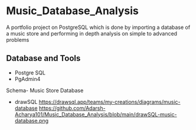 # Music_Database_Analysis
A portfolio project on PostgreSQL which is done by importing a database of a music store and performing in depth analysis on simple to advanced problems

## Database and Tools
* Postgre SQL
* PgAdmin4

Schema- Music Store Database  
* drawSQL https://drawsql.app/teams/my-creations/diagrams/music-database
https://github.com/Adarsh-Acharya101/Music_Database_Analysis/blob/main/drawSQL-music-database.png
